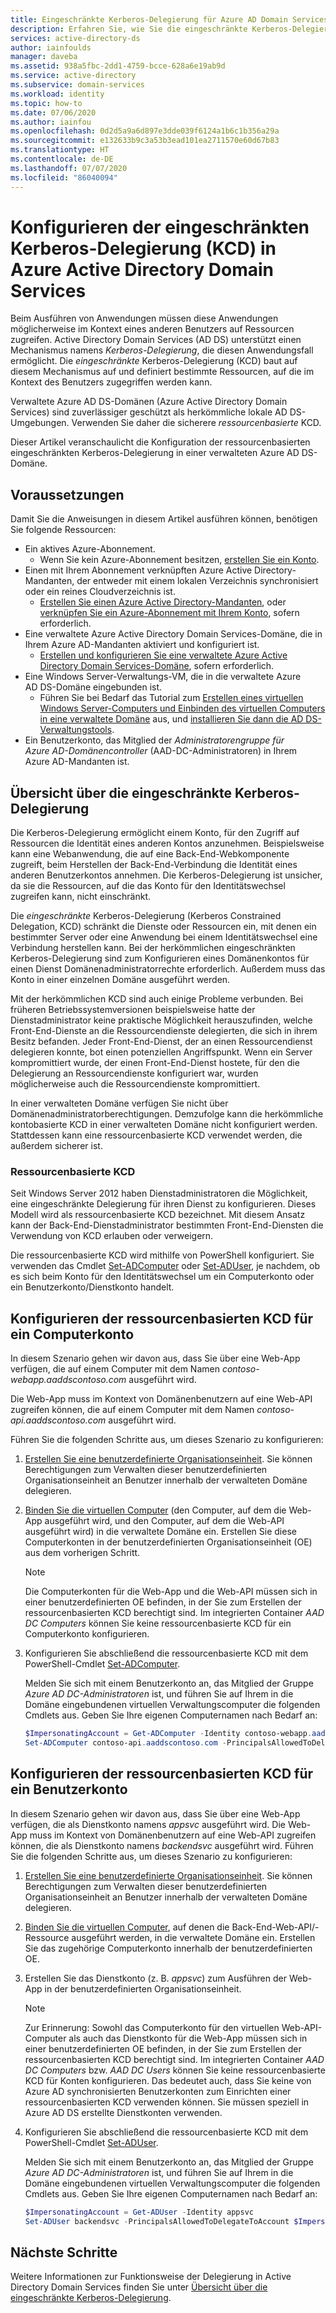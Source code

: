 ```yaml
---
title: Eingeschränkte Kerberos-Delegierung für Azure AD Domain Services | Microsoft-Dokumentation
description: Erfahren Sie, wie Sie die eingeschränkte Kerberos-Delegierung (Kerberos constrained delegation, KCD) in verwalteten Azure Active Directory Domain Services-Domänen aktivieren.
services: active-directory-ds
author: iainfoulds
manager: daveba
ms.assetid: 938a5fbc-2dd1-4759-bcce-628a6e19ab9d
ms.service: active-directory
ms.subservice: domain-services
ms.workload: identity
ms.topic: how-to
ms.date: 07/06/2020
ms.author: iainfou
ms.openlocfilehash: 0d2d5a9a6d897e3dde039f6124a1b6c1b356a29a
ms.sourcegitcommit: e132633b9c3a53b3ead101ea2711570e60d67b83
ms.translationtype: HT
ms.contentlocale: de-DE
ms.lasthandoff: 07/07/2020
ms.locfileid: "86040094"
---
```

# <a name="configure-kerberos-constrained-delegation-kcd-in-azure-active-directory-domain-services"></a>Konfigurieren der eingeschränkten Kerberos-Delegierung (KCD) in Azure Active Directory Domain Services

Beim Ausführen von Anwendungen müssen diese Anwendungen möglicherweise im Kontext eines anderen Benutzers auf Ressourcen zugreifen. Active Directory Domain Services (AD DS) unterstützt einen Mechanismus namens *Kerberos-Delegierung*, die diesen Anwendungsfall ermöglicht. Die *eingeschränkte* Kerberos-Delegierung (KCD) baut auf diesem Mechanismus auf und definiert bestimmte Ressourcen, auf die im Kontext des Benutzers zugegriffen werden kann.

Verwaltete Azure AD DS-Domänen (Azure Active Directory Domain Services) sind zuverlässiger geschützt als herkömmliche lokale AD DS-Umgebungen. Verwenden Sie daher die sicherere *ressourcenbasierte* KCD.

Dieser Artikel veranschaulicht die Konfiguration der ressourcenbasierten eingeschränkten Kerberos-Delegierung in einer verwalteten Azure AD DS-Domäne.

## <a name="prerequisites"></a>Voraussetzungen

Damit Sie die Anweisungen in diesem Artikel ausführen können, benötigen Sie folgende Ressourcen:

* Ein aktives Azure-Abonnement.
    * Wenn Sie kein Azure-Abonnement besitzen, [erstellen Sie ein Konto](https://azure.microsoft.com/free/?WT.mc_id=A261C142F).
* Einen mit Ihrem Abonnement verknüpften Azure Active Directory-Mandanten, der entweder mit einem lokalen Verzeichnis synchronisiert oder ein reines Cloudverzeichnis ist.
    * [Erstellen Sie einen Azure Active Directory-Mandanten][create-azure-ad-tenant], oder [verknüpfen Sie ein Azure-Abonnement mit Ihrem Konto][associate-azure-ad-tenant], sofern erforderlich.
* Eine verwaltete Azure Active Directory Domain Services-Domäne, die in Ihrem Azure AD-Mandanten aktiviert und konfiguriert ist.
    * [Erstellen und konfigurieren Sie eine verwaltete Azure Active Directory Domain Services-Domäne][create-azure-ad-ds-instance], sofern erforderlich.
* Eine Windows Server-Verwaltungs-VM, die in die verwaltete Azure AD DS-Domäne eingebunden ist.
    * Führen Sie bei Bedarf das Tutorial zum [Erstellen eines virtuellen Windows Server-Computers und Einbinden des virtuellen Computers in eine verwaltete Domäne][create-join-windows-vm] aus, und [installieren Sie dann die AD DS-Verwaltungstools][tutorial-create-management-vm].
* Ein Benutzerkonto, das Mitglied der *Administratorengruppe für Azure AD-Domänencontroller* (AAD-DC-Administratoren) in Ihrem Azure AD-Mandanten ist.

## <a name="kerberos-constrained-delegation-overview"></a>Übersicht über die eingeschränkte Kerberos-Delegierung

Die Kerberos-Delegierung ermöglicht einem Konto, für den Zugriff auf Ressourcen die Identität eines anderen Kontos anzunehmen. Beispielsweise kann eine Webanwendung, die auf eine Back-End-Webkomponente zugreift, beim Herstellen der Back-End-Verbindung die Identität eines anderen Benutzerkontos annehmen. Die Kerberos-Delegierung ist unsicher, da sie die Ressourcen, auf die das Konto für den Identitätswechsel zugreifen kann, nicht einschränkt.

Die *eingeschränkte* Kerberos-Delegierung (Kerberos Constrained Delegation, KCD) schränkt die Dienste oder Ressourcen ein, mit denen ein bestimmter Server oder eine Anwendung bei einem Identitätswechsel eine Verbindung herstellen kann. Bei der herkömmlichen eingeschränkten Kerberos-Delegierung sind zum Konfigurieren eines Domänenkontos für einen Dienst Domänenadministratorrechte erforderlich. Außerdem muss das Konto in einer einzelnen Domäne ausgeführt werden.

Mit der herkömmlichen KCD sind auch einige Probleme verbunden. Bei früheren Betriebssystemversionen beispielsweise hatte der Dienstadministrator keine praktische Möglichkeit herauszufinden, welche Front-End-Dienste an die Ressourcendienste delegierten, die sich in ihrem Besitz befanden. Jeder Front-End-Dienst, der an einen Ressourcendienst delegieren konnte, bot einen potenziellen Angriffspunkt. Wenn ein Server kompromittiert wurde, der einen Front-End-Dienst hostete, für den die Delegierung an Ressourcendienste konfiguriert war, wurden möglicherweise auch die Ressourcendienste kompromittiert.

In einer verwalteten Domäne verfügen Sie nicht über Domänenadministratorberechtigungen. Demzufolge kann die herkömmliche kontobasierte KCD in einer verwalteten Domäne nicht konfiguriert werden. Stattdessen kann eine ressourcenbasierte KCD verwendet werden, die außerdem sicherer ist.

### <a name="resource-based-kcd"></a>Ressourcenbasierte KCD

Seit Windows Server 2012 haben Dienstadministratoren die Möglichkeit, eine eingeschränkte Delegierung für ihren Dienst zu konfigurieren. Dieses Modell wird als ressourcenbasierte KCD bezeichnet. Mit diesem Ansatz kann der Back-End-Dienstadministrator bestimmten Front-End-Diensten die Verwendung von KCD erlauben oder verweigern.

Die ressourcenbasierte KCD wird mithilfe von PowerShell konfiguriert. Sie verwenden das Cmdlet [Set-ADComputer][Set-ADComputer] oder [Set-ADUser][Set-ADUser], je nachdem, ob es sich beim Konto für den Identitätswechsel um ein Computerkonto oder ein Benutzerkonto/Dienstkonto handelt.

## <a name="configure-resource-based-kcd-for-a-computer-account"></a>Konfigurieren der ressourcenbasierten KCD für ein Computerkonto

In diesem Szenario gehen wir davon aus, dass Sie über eine Web-App verfügen, die auf einem Computer mit dem Namen *contoso-webapp.aaddscontoso.com* ausgeführt wird.

Die Web-App muss im Kontext von Domänenbenutzern auf eine Web-API zugreifen können, die auf einem Computer mit dem Namen *contoso-api.aaddscontoso.com* ausgeführt wird.

Führen Sie die folgenden Schritte aus, um dieses Szenario zu konfigurieren:

1. [Erstellen Sie eine benutzerdefinierte Organisationseinheit](create-ou.md). Sie können Berechtigungen zum Verwalten dieser benutzerdefinierten Organisationseinheit an Benutzer innerhalb der verwalteten Domäne delegieren.
1. [Binden Sie die virtuellen Computer][create-join-windows-vm] (den Computer, auf dem die Web-App ausgeführt wird, und den Computer, auf dem die Web-API ausgeführt wird) in die verwaltete Domäne ein. Erstellen Sie diese Computerkonten in der benutzerdefinierten Organisationseinheit (OE) aus dem vorherigen Schritt.

    > [!NOTE]
    > Die Computerkonten für die Web-App und die Web-API müssen sich in einer benutzerdefinierten OE befinden, in der Sie zum Erstellen der ressourcenbasierten KCD berechtigt sind. Im integrierten Container *AAD DC Computers* können Sie keine ressourcenbasierte KCD für ein Computerkonto konfigurieren.

1. Konfigurieren Sie abschließend die ressourcenbasierte KCD mit dem PowerShell-Cmdlet [Set-ADComputer][Set-ADComputer].

    Melden Sie sich mit einem Benutzerkonto an, das Mitglied der Gruppe *Azure AD DC-Administratoren* ist, und führen Sie auf Ihrem in die Domäne eingebundenen virtuellen Verwaltungscomputer die folgenden Cmdlets aus. Geben Sie Ihre eigenen Computernamen nach Bedarf an:
    
    ```powershell
    $ImpersonatingAccount = Get-ADComputer -Identity contoso-webapp.aaddscontoso.com
    Set-ADComputer contoso-api.aaddscontoso.com -PrincipalsAllowedToDelegateToAccount $ImpersonatingAccount
    ```

## <a name="configure-resource-based-kcd-for-a-user-account"></a>Konfigurieren der ressourcenbasierten KCD für ein Benutzerkonto

In diesem Szenario gehen wir davon aus, dass Sie über eine Web-App verfügen, die als Dienstkonto namens *appsvc* ausgeführt wird. Die Web-App muss im Kontext von Domänenbenutzern auf eine Web-API zugreifen können, die als Dienstkonto namens *backendsvc* ausgeführt wird. Führen Sie die folgenden Schritte aus, um dieses Szenario zu konfigurieren:

1. [Erstellen Sie eine benutzerdefinierte Organisationseinheit](create-ou.md). Sie können Berechtigungen zum Verwalten dieser benutzerdefinierten Organisationseinheit an Benutzer innerhalb der verwalteten Domäne delegieren.
1. [Binden Sie die virtuellen Computer][create-join-windows-vm], auf denen die Back-End-Web-API/-Ressource ausgeführt werden, in die verwaltete Domäne ein. Erstellen Sie das zugehörige Computerkonto innerhalb der benutzerdefinierten OE.
1. Erstellen Sie das Dienstkonto (z. B. *appsvc*) zum Ausführen der Web-App in der benutzerdefinierten Organisationseinheit.

    > [!NOTE]
    > Zur Erinnerung: Sowohl das Computerkonto für den virtuellen Web-API-Computer als auch das Dienstkonto für die Web-App müssen sich in einer benutzerdefinierten OE befinden, in der Sie zum Erstellen der ressourcenbasierten KCD berechtigt sind. Im integrierten Container *AAD DC Computers* bzw. *AAD DC Users* können Sie keine ressourcenbasierte KCD für Konten konfigurieren. Das bedeutet auch, dass Sie keine von Azure AD synchronisierten Benutzerkonten zum Einrichten einer ressourcenbasierten KCD verwenden können. Sie müssen speziell in Azure AD DS erstellte Dienstkonten verwenden.

1. Konfigurieren Sie abschließend die ressourcenbasierte KCD mit dem PowerShell-Cmdlet [Set-ADUser][Set-ADUser].

    Melden Sie sich mit einem Benutzerkonto an, das Mitglied der Gruppe *Azure AD DC-Administratoren* ist, und führen Sie auf Ihrem in die Domäne eingebundenen virtuellen Verwaltungscomputer die folgenden Cmdlets aus. Geben Sie Ihre eigenen Computernamen nach Bedarf an:

    ```powershell
    $ImpersonatingAccount = Get-ADUser -Identity appsvc
    Set-ADUser backendsvc -PrincipalsAllowedToDelegateToAccount $ImpersonatingAccount
    ```

## <a name="next-steps"></a>Nächste Schritte

Weitere Informationen zur Funktionsweise der Delegierung in Active Directory Domain Services finden Sie unter [Übersicht über die eingeschränkte Kerberos-Delegierung][kcd-technet].

<!-- INTERNAL LINKS -->
[create-azure-ad-tenant]: ../active-directory/fundamentals/sign-up-organization.md
[associate-azure-ad-tenant]: ../active-directory/fundamentals/active-directory-how-subscriptions-associated-directory.md
[create-azure-ad-ds-instance]: tutorial-create-instance.md
[create-join-windows-vm]: join-windows-vm.md
[tutorial-create-management-vm]: tutorial-create-management-vm.md
[Set-ADComputer]: /powershell/module/addsadministration/set-adcomputer
[Set-ADUser]: /powershell/module/addsadministration/set-aduser

<!-- EXTERNAL LINKS -->
[kcd-technet]: https://technet.microsoft.com/library/jj553400.aspx

